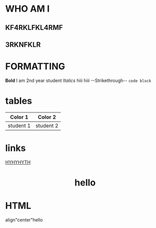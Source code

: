 # WHO AM I 
## KF4RKLFKL4RMF
## 3RKNFKLR
# FORMATTING

**Bold** I am 2nd year student
*Italics* hiii hiii
--Strikethrough--
`code block`
# tables
Color 1| Color 2
----- | -----
student 1 | student 2

# links
[HYHYHYTH](https://www.google.com/maps)

<h1 align="center">hello</h1>


# HTML
align"center"hello

